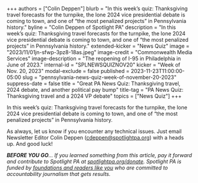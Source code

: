 +++
authors = ["Colin Deppen"]
blurb = "In this week’s quiz: Thanksgiving travel forecasts for the turnpike, the lone 2024 vice presidential debate is coming to town, and one of “the most penalized projects” in Pennsylvania history."
byline = "Colin Deppen of Spotlight PA"
description = "In this week’s quiz: Thanksgiving travel forecasts for the turnpike, the lone 2024 vice presidential debate is coming to town, and one of “the most penalized projects” in Pennsylvania history."
extended-kicker = "News Quiz"
image = "2023/11/01jn-sfwp-3pz8-18as.jpeg"
image-credit = "Commonwealth Media Services"
image-description = "The reopening of I-95 in Philadelphia in June of 2023."
internal-id = "SPLNEWSQUIZNOV20"
kicker = "Week of Nov. 20, 2023"
modal-exclude = false
published = 2023-11-23T11:00:00-05:00
slug = "pennsylvania-news-quiz-week-of-november-20-2023"
suppress-date = false
title = "Great PA News Quiz: Thanksgiving travel, 2024 debate, and another political pay bump"
title-tag = "PA News Quiz: Thanksgiving travel and a 2024 VP debate"
topics = ["News Quiz"]
+++

In this week’s quiz: Thanksgiving travel forecasts for the turnpike, the lone 2024 vice presidential debate is coming to town, and one of “the most penalized projects” in Pennsylvania history.

<div data-tf-live="01HFS5TPTDZNNK7PV48PN752KC"></div><script src="//embed.typeform.com/next/embed.js"></script>

As always, let us know if you encounter any technical issues. Just email Newsletter Editor Colin Deppen (cdeppen@spotlightpa.org) with a heads up. And good luck!

<strong><em>BEFORE YOU GO</em></strong><em>… If you learned something from this article, pay it forward and contribute to Spotlight PA at </em><a href="http://spotlightpa.org/donate"><em>spotlightpa.org/donate</em></a><em>. Spotlight PA is funded by </em><a href="https://www.spotlightpa.org/support"><em>foundations and readers like you</em></a><em> who are committed to accountability journalism that gets results.</em>
